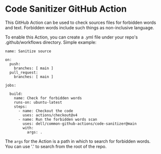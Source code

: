 # Code Sanitizer GitHub Action
This GitHub Action can be used to check sources files for forbidden words and text. Forbidden words include 
such things as non-inclusive language. 

To enable this Action, you can create a .yml file under your repo's .github/workflows directory. 
Simple example:

```
name: Sanitize source

on:
  push:
    branches: [ main ]
  pull_request:
    branches: [ main ]

jobs:

  build:
    name: Check for forbidden words
    runs-on: ubuntu-latest
    steps:
      - name: Checkout the code
        uses: actions/checkout@v4
      - name: Run the forbidden words scan
        uses: dell/common-github-actions/code-sanitizer@main
        with:
          args: .
```

The `args` for the Action is a path in which to search for forbidden words. You can use '.' to search from the root of the repo.

